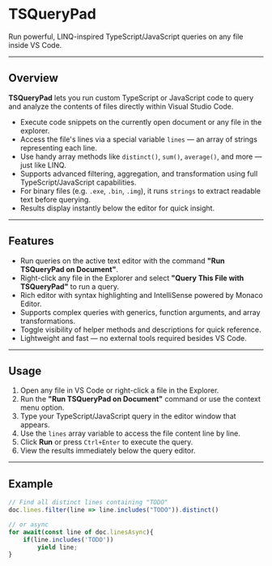 # TSQueryPad

Run powerful, LINQ-inspired TypeScript/JavaScript queries on any file inside VS Code.

---

## Overview

**TSQueryPad** lets you run custom TypeScript or JavaScript code to query and analyze the contents of files directly within Visual Studio Code.

- Execute code snippets on the currently open document or any file in the explorer.
- Access the file's lines via a special variable `lines` — an array of strings representing each line.
- Use handy array methods like `distinct()`, `sum()`, `average()`, and more — just like LINQ.
- Supports advanced filtering, aggregation, and transformation using full TypeScript/JavaScript capabilities.
- For binary files (e.g. `.exe`, `.bin`, `.img`), it runs `strings` to extract readable text before querying.
- Results display instantly below the editor for quick insight.

---

## Features

- Run queries on the active text editor with the command **"Run TSQueryPad on Document"**.
- Right-click any file in the Explorer and select **"Query This File with TSQueryPad"** to run a query.
- Rich editor with syntax highlighting and IntelliSense powered by Monaco Editor.
- Supports complex queries with generics, function arguments, and array transformations.
- Toggle visibility of helper methods and descriptions for quick reference.
- Lightweight and fast — no external tools required besides VS Code.

---

## Usage

1. Open any file in VS Code or right-click a file in the Explorer.
2. Run the **"Run TSQueryPad on Document"** command or use the context menu option.
3. Type your TypeScript/JavaScript query in the editor window that appears.
4. Use the `lines` array variable to access the file content line by line.
5. Click **Run** or press `Ctrl+Enter` to execute the query.
6. View the results immediately below the query editor.

---

## Example

```ts
// Find all distinct lines containing "TODO"
doc.lines.filter(line => line.includes("TODO")).distinct()

// or async
for await(const line of doc.linesAsync){
    if(line.includes('TODO'))
        yield line;
}
